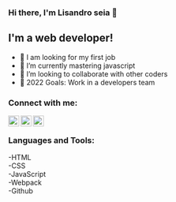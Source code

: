 ### Hi there, I'm Lisandro seia 👋 

## I'm a web developer!

- 🔭 I am looking for my first job
- 🌱 I’m currently mastering javascript
- 👯 I’m looking to collaborate with other coders
- 🥅 2022 Goals: Work in a developers team

### Connect with me:

[<img align="left" alt="codeSTACKr | Twitter" width="22px" src="https://cdn.jsdelivr.net/npm/simple-icons@v3/icons/twitter.svg" />](https://twitter.com/LisandroSeia)
[<img align="left" alt="codeSTACKr | LinkedIn" width="22px" src="https://cdn.jsdelivr.net/npm/simple-icons@v3/icons/linkedin.svg" />](https://www.linkedin.com/in/lisandro-seia-295120225/)
[<img align="left" alt="codeSTACKr | Instagram" width="22px" src="https://cdn.jsdelivr.net/npm/simple-icons@v3/icons/instagram.svg" />](https://www.instagram.com/lisandroseia/)

<br />

### Languages and Tools:
-HTML
<br>
-CSS
<br>
-JavaScript
<br>
-Webpack
<br>
-Github
